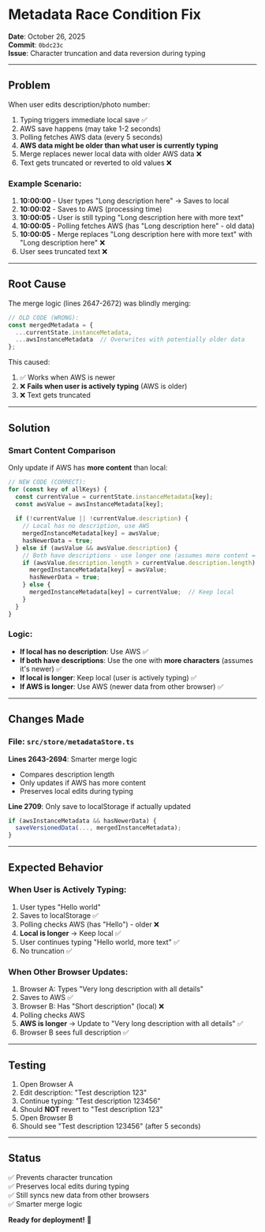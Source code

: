 # Metadata Race Condition Fix

**Date**: October 26, 2025  
**Commit**: `0bdc23c`  
**Issue**: Character truncation and data reversion during typing

---

## Problem

When user edits description/photo number:
1. Typing triggers immediate local save ✅
2. AWS save happens (may take 1-2 seconds)
3. Polling fetches AWS data (every 5 seconds)
4. **AWS data might be older than what user is currently typing**
5. Merge replaces newer local data with older AWS data ❌
6. Text gets truncated or reverted to old values ❌

### Example Scenario:
1. **10:00:00** - User types "Long description here" → Saves to local
2. **10:00:02** - Saves to AWS (processing time)
3. **10:00:05** - User is still typing "Long description here with more text"
4. **10:00:05** - Polling fetches AWS (has "Long description here" - old data)
5. **10:00:05** - Merge replaces "Long description here with more text" with "Long description here" ❌
6. User sees truncated text ❌

---

## Root Cause

The merge logic (lines 2647-2672) was blindly merging:
```typescript
// OLD CODE (WRONG):
const mergedMetadata = {
  ...currentState.instanceMetadata,
  ...awsInstanceMetadata  // Overwrites with potentially older data
};
```

This caused:
1. ✅ Works when AWS is newer
2. ❌ **Fails when user is actively typing** (AWS is older)
3. ❌ Text gets truncated

---

## Solution

### Smart Content Comparison

Only update if AWS has **more content** than local:

```typescript
// NEW CODE (CORRECT):
for (const key of allKeys) {
  const currentValue = currentState.instanceMetadata[key];
  const awsValue = awsInstanceMetadata[key];
  
  if (!currentValue || !currentValue.description) {
    // Local has no description, use AWS
    mergedInstanceMetadata[key] = awsValue;
    hasNewerData = true;
  } else if (awsValue && awsValue.description) {
    // Both have descriptions - use longer one (assumes more content = newer)
    if (awsValue.description.length > currentValue.description.length) {
      mergedInstanceMetadata[key] = awsValue;
      hasNewerData = true;
    } else {
      mergedInstanceMetadata[key] = currentValue;  // Keep local
    }
  }
}
```

### Logic:
- **If local has no description**: Use AWS ✅
- **If both have descriptions**: Use the one with **more characters** (assumes it's newer) ✅
- **If local is longer**: Keep local (user is actively typing) ✅
- **If AWS is longer**: Use AWS (newer data from other browser) ✅

---

## Changes Made

### File: `src/store/metadataStore.ts`

**Lines 2643-2694**: Smarter merge logic
- Compares description length
- Only updates if AWS has more content
- Preserves local edits during typing

**Line 2709**: Only save to localStorage if actually updated
```typescript
if (awsInstanceMetadata && hasNewerData) {
  saveVersionedData(..., mergedInstanceMetadata);
}
```

---

## Expected Behavior

### When User is Actively Typing:
1. User types "Hello world"
2. Saves to localStorage ✅
3. Polling checks AWS (has "Hello") - older ❌
4. **Local is longer** → Keep local ✅
5. User continues typing "Hello world, more text" ✅
6. No truncation ✅

### When Other Browser Updates:
1. Browser A: Types "Very long description with all details"
2. Saves to AWS ✅
3. Browser B: Has "Short description" (local) ❌
4. Polling checks AWS
5. **AWS is longer** → Update to "Very long description with all details" ✅
6. Browser B sees full description ✅

---

## Testing

1. Open Browser A
2. Edit description: "Test description 123"
3. Continue typing: "Test description 123456"
4. Should **NOT** revert to "Test description 123"
5. Open Browser B
6. Should see "Test description 123456" (after 5 seconds)

---

## Status

✅ Prevents character truncation  
✅ Preserves local edits during typing  
✅ Still syncs new data from other browsers  
✅ Smarter merge logic  

**Ready for deployment!** 🚀

